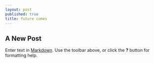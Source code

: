 ```yaml
---
layout: post
published: true
title: future comes
---
```

## A New Post

Enter text in [Markdown](http://daringfireball.net/projects/markdown/). Use the toolbar above, or click the **?** button for formatting help.
